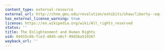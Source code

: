 ```yaml
---
content_type: external-resource
external_url: http://chnm.gmu.edu/revolution/exhibits/show/liberty--equality--fraternity/enlightenment-and-human-rights
has_external_license_warning: true
license: https://en.wikipedia.org/wiki/All_rights_reserved
status: ''
title: The Enlightenment and Human Rights
uid: 04915c8b-fce3-4045-a0cf-99d36a519367
wayback_url: ''
---
```

